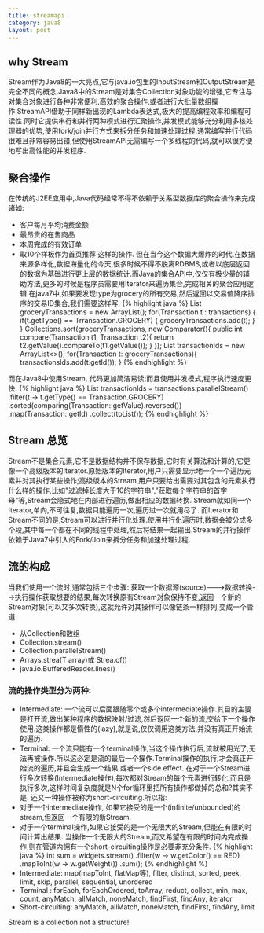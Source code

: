 ```yaml
---
title: streamapi
category: java8
layout: post
---
```

## why Stream
Stream作为Java8的一大亮点,它与java.io包里的InputStream和OutputStream是完全不同的概念.Java8中的Stream是对集合Collection对象功能的增强,它专注与对集合对象进行各种非常便利,高效的聚合操作,或者进行大批量数组操作.StreamAPI借助于同样新出现的Lambda表达式,极大的提高编程效率和编程可读性.同时它提供串行和并行两种模式进行汇聚操作,并发模式能够充分利用多核处理器的优势,使用fork/join并行方式来拆分任务和加速处理过程.通常编写并行代码很难且非常容易出错,但使用StreamAPI无需编写一个多线程的代码,就可以很方便地写出高性能的并发程序.
## 聚合操作
在传统的J2EE应用中,Java代码经常不得不依赖于关系型数据库的聚合操作来完成诸如:
- 客户每月平均消费金额
- 最昂贵的在售商品
- 本周完成的有效订单
- 取10个样板作为首页推荐
这样的操作.
但在当今这个数据大爆炸的时代,在数据来源多样化,数据海量化的今天,很多时候不得不脱离RDBMS,或者以底层返回的数据为基础进行更上层的数据统计.而Java的集合API中,仅仅有极少量的辅助方法,更多的时候是程序员需要用Iterator来遍历集合,完成相关的聚合应用逻辑.在java7中,如果要发现type为grocery的所有交易,然后返回以交易值降序排序的交易ID集合,我们需要这样写:
{% highlight java %}
List<Transaction> groceryTransactions = new ArrayList();
for(Transaction t : transactions) {
    if(t.getType() == Trransaction.GROCERY) {
        groceryTransactions.add(t);
    }
}
Collections.sort(groceryTransactions, new Comparator(){
    public int compare(Transaction t1, Transaction t2){
        return t2.getValue().compareTo(t1.getValue());
    }
});
List<Iterger> transactionIds = new ArrayList<>();
for(Transaction t: groceryTransactions){
    transactionsIds.add(t.getId());
}
{% endhighlight %}

而在Java8中使用Stream, 代码更加简洁易读;而且使用并发模式,程序执行速度更快.
{% highlight java %}
List<Integer> transactionIds = transactions.parallelStream()
.filter(t -> t.getType() == Transaction.GROCERY)
.sorted(comparing(Transaction::getValue).reversed())
.map(Transaction::getId)
.collect(toList());
{% endhighlight %}
## Stream 总览
Stream不是集合元素,它不是数据结构并不保存数据,它时有关算法和计算的,它更像一个高级版本的Iterator.原始版本的Iterator,用户只需要显示地一个一个遍历元素并对其执行某些操作;高级版本的Stream,用户只要给出需要对其包含的元素执行什么样的操作,比如"过滤掉长度大于10的字符串","获取每个字符串的首字母"等,Stream会隐式地在内部进行遍历,做出相应的数据转换.
Stream就如同一个Iterator,单向,不可往复,数据只能遍历一次,遍历过一次就用尽了.
而Iterator和Stream不同的是,Stream可以进行并行化处理.使用并行化遍历时,数据会被分成多个段,其中每一个都在不同的线程中处理,然后将结果一起输出.Stream的并行操作依赖于Java7中引入的Fork/Join来拆分任务和加速处理过程.
## 流的构成
当我们使用一个流时,通常包括三个步骤:
获取一个数据源(source)--->数据转换-->执行操作获取想要的结果,每次转换原有Stream对象保持不变,返回一个新的Stream对象(可以又多次转换),这就允许对其操作可以像链条一样排列,变成一个管道.
- 从Collection和数组
- Collection.stream()
- Collection.parallelStream()
- Arrays.strea(T array)或 Strea.of()
- java.io.BufferedReader.lines()
### 流的操作类型分为两种:
- Intermediate: 一个流可以后面跟随零个或多个intermediate操作.其目的主要是打开流,做出某种程序的数据映射/过滤,然后返回一个新的流,交给下一个操作使用.这类操作都是惰性的(lazy),就是说,仅仅调用这类方法,并没有真正开始流的遍历.
- Terminal: 一个流只能有一个terminal操作,当这个操作执行后,流就被用光了,无法再被操作.所以这必定是流的最后一个操作.Terminal操作的执行,才会真正开始流的遍历,并且会生成一个结果,或者一个side effect.
在对于一个Stream进行多次转换(Intermediate操作),每次都对Stream的每个元素进行转化,而且是执行多次,这样时间复杂度就是N个for循环里把所有操作都做掉的总和?其实不是.
还又一种操作被称为short-circuiting.所以指:
- 对于一个intermediate操作, 如果它接受的是一个(infinite/unbounded)的stream,但返回一个有限的新Stream.
- 对于一个terminal操作,如果它接受的是一个无限大的Stream,但能在有限的时间计算出结果.
当操作一个无限大的Stream,而又希望在有限的时间内完成操作,则在管道内拥有一个short-circuiting操作是必要非充分条件.
{% highlight java %}
int sum = widgets.stream()
.filter(w -> w.getColor() == RED)
.mapToInt(w -> w.getWeight())
.sum();
{% endhighlight %}
- Intermediate:
map(mapToInt, flatMap等), filter, distinct, sorted, peek, limit, skip, parallel, sequential, unordered
- Terminal :
forEach, forEachOrdered, toArray, reduct, collect, min, max, count, anyMatch, allMatch, noneMatch, findFirst, findAny, iterator
- Short-circuiting:
anyMatch, allMatch, noneMatch, findFirst, findAny, limit

Stream is a collection not a structure!










































































